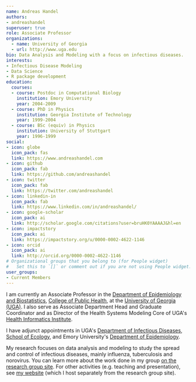 ```yaml
---
name: Andreas Handel
authors:
- andreashandel
superuser: true
role: Associate Professor
organizations:
  - name: University of Georgia 
  - url: http://www.uga.edu
bio: Data Analysis and Modeling with a focus on infectious diseases.  
interests:
- Infectious Disease Modeling
- Data Science
- R package development
education:
  courses:
  - course: Postdoc in Computational Biology
    institution: Emory University
    year: 2004-2009
  - course: PhD in Physics
    institution: Georgia Institute of Technology
    year: 1999-2004
  - course: BSc (equiv) in Physics
    institution: University of Stuttgart
    year: 1996-1999
social:
- icon: globe
  icon_pack: fas
  link: https://www.andreashandel.com
- icon: github
  icon_pack: fab
  link: https://github.com/andreashandel
- icon: twitter
  icon_pack: fab
  link: https://twitter.com/andreashandel
- icon: linkedin-in
  icon_pack: fab
  link: https://www.linkedin.com/in/andreashandel/
- icon: google-scholar
  icon_pack: ai
  link: http://scholar.google.com/citations?user=bruHK0YAAAAJ&hl=en
- icon: impactstory
  icon_pack: ai
  link: https://impactstory.org/u/0000-0002-4622-1146
- icon: orcid
  icon_pack: ai
  link: http://orcid.org/0000-0002-4622-1146
# Organizational groups that you belong to (for People widget)
#   Set this to `[]` or comment out if you are not using People widget.  
user_groups:
- Current Members
---
```


I am currently an Associate Professor in the [Department of Epidemiology and Biostatistics](http://www.publichealth.uga.edu/epibio/),
[College of Public Health](http://www.publichealth.uga.edu/), at the [University of Georgia (UGA)](http://www.uga.edu/). I also serve as Associate Department Head and Graduate Coordinator and as Director of the Health Systems Modeling Core of UGA's [Health Informatics Institute](http://hii.publichealth.uga.edu/).

I have adjunct appointments in UGA's [Department of Infectious Diseases](http://www.vet.uga.edu/id/), [School of Ecology](https://www.ecology.uga.edu/), and Emory University's [Department of Epidemiology](https://www.sph.emory.edu/departments/epi/index.html). 

My research focuses on data analysis and modeling to study the spread and control of infectious diseases, mainly influenza, tuberculosis and norovirus. You can learn more about the work done in my group [on the research group site](http://handelgroup.uga.edu/). For other activities (e.g. teaching and presentation), see [my website](https://www.andreashandel.com) (which I host separately from the research group site). 


